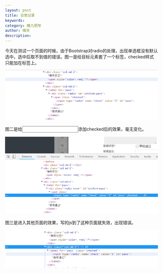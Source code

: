 ```yaml
---
layout: post
title: 日常记录
keywords: 
category: 瞎几把写
author: 晴天
description: 
---
```


今天在测试一个页面的时候，由于Bootstrap对radio的处理，出现单选框没有默认选中，选中后取不到值的错误。图一是给目标元素套了一个<span>标签，checked样式只能加在<span>标签上。

![](/images/18-07-18-2.png)

图二是给<input>添加checked后的效果，毫无变化。

![](/images/18-07-18-3.png)

图三是进入其他页面的效果，写的js到了这种页面就失效，出现错误。

![](/images/18-07-18-1.png)